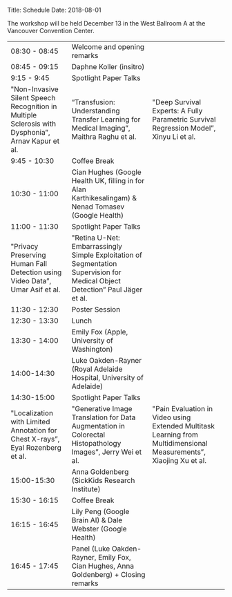 Title: Schedule
Date: 2018-08-01
<!-- 25 minutes + 5 for invited -->

The workshop will be held December 13 in the West Ballroom A at the Vancouver Convention Center.

<div class="table-responsive">
  <table class="table table-bordered">
    <tbody>
        <tr>
            <td>08:30 - 08:45</td>
            <td>Welcome and opening remarks</td>
        </tr>
        <tr>
            <td>08:45 - 09:15</td>
            <td> Daphne Koller (insitro)</td>
        </tr>
        <tr>
            <td>9:15 - 9:45 </td>
            <td> Spotlight Paper Talks </td>
        </tr>
        <tr>
            <td> "Non-Invasive Silent Speech Recognition in Multiple Sclerosis with Dysphonia”, Arnav Kapur et al. </td>
            <td> “Transfusion: Understanding Transfer Learning for Medical Imaging”, Maithra Raghu et al. </td>
            <td> "Deep Survival Experts: A Fully Parametric Survival Regression Model”, Xinyu Li et al. </td>
        </tr>
        <tr>
            <td>9:45 - 10:30 </td>
            <td>Coffee Break </td>
        </tr>
        <tr>
            <td>10:30 - 11:00</td>
            <td> Cian Hughes (Google Health UK, filling in for Alan Karthikesalingam) & Nenad Tomasev (Google Health)
            </td>
        </tr>
        <tr>
            <td>11:00 - 11:30</td>
            <td> Spotlight Paper Talks </td>
        </tr>
        <tr>
            <td>"Privacy Preserving Human Fall Detection using Video Data”, Umar Asif et al.</td>
            <td>"Retina U-Net: Embarrassingly Simple Exploitation of Segmentation Supervision for Medical Object Detection” Paul Jäger et al.</td>
        </tr>
        <tr>
            <td>11:30 - 12:30</td>
            <td> Poster Session </td>
        </tr>
        <tr>
            <td>12:30 - 13:30</td>
            <td>Lunch
            </td>
        </tr>
        <tr>
            <td>13:30 - 14:00</td>
            <td> Emily Fox (Apple, University of Washington) </td>
        </tr>
        <tr>
            <td>14:00-14:30</td>
            <td> Luke Oakden-Rayner (Royal Adelaide Hospital, University of Adelaide) </td>
        </tr>
        <tr>
            <td>14:30-15:00</td>
            <td> Spotlight Paper Talks
            </td>
        </tr>
        <tr>
            <td> "Localization with Limited Annotation for Chest X-rays”, Eyal Rozenberg et al. </td>
            <td> "Generative Image Translation for Data Augmentation in Colorectal Histopathology Images”, Jerry Wei et al. </td>
            <td> "Pain Evaluation in Video using Extended Multitask Learning from Multidimensional Measurements”, Xiaojing Xu et al. </td>
        </tr>
        <tr>
            <td>15:00-15:30</td>
            <td> Anna Goldenberg (SickKids Research Institute)
            </td>
        </tr>
        <tr>
            <td>15:30 - 16:15</td>
            <td>
                Coffee Break
            </td>
        </tr>
        <tr>
            <td>16:15 - 16:45</td>
            <td> Lily Peng (Google Brain AI) & Dale Webster (Google Health)
            </td>
        </tr>
        <tr>
            <td>16:45 - 17:45</td>
            <td>
                Panel (Luke Oakden-Rayner, Emily Fox, Cian Hughes, Anna Goldenberg) + Closing remarks
            </td>
        </tr>
    </tbody>
    </table>
</div>

